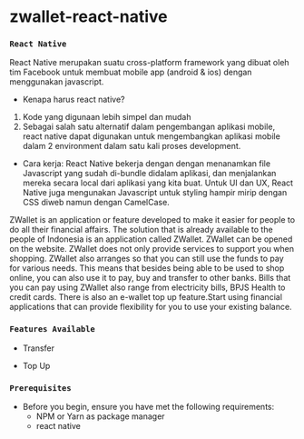 # zwallet-react-native

### `React Native`

React Native merupakan suatu cross-platform framework yang dibuat oleh tim Facebook untuk membuat mobile app (android & ios) dengan menggunakan javascript.
* Kenapa harus react native? 
1. Kode yang digunaan lebih simpel dan mudah
2. Sebagai salah satu alternatif dalam pengembangan aplikasi mobile, react native dapat digunakan untuk mengembangkan aplikasi mobile dalam 2 environment dalam satu kali proses development.

* Cara kerja:
React Native bekerja dengan dengan menanamkan file Javascript yang sudah di-bundle didalam aplikasi, dan menjalankan mereka secara local dari aplikasi yang kita buat.
Untuk UI dan UX, React Native juga mengunakan Javascript untuk styling hampir mirip dengan CSS diweb namun dengan CamelCase.

ZWallet is an application or feature developed to make it easier for people to do all their financial affairs. The solution that is already available to the people of Indonesia is an application called ZWallet. ZWallet can be opened on the website. ZWallet does not only provide services to support you when shopping.
ZWallet also arranges so that you can still use the funds to pay for various needs. This means that besides being able to be used to shop online, you can also use it to pay, buy and transfer to other banks. Bills that you can pay using ZWallet also range from electricity bills, BPJS Health to credit cards. There is also an e-wallet top up feature.Start using financial applications that can provide flexibility for you to use your existing balance.

### `Features Available`

- Transfer

* Top Up

### `Prerequisites`

- Before you begin, ensure you have met the following requirements:
  - NPM or Yarn as package manager
  - react native
  
